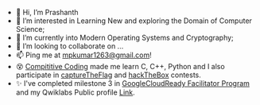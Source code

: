 - 👋 Hi, I’m Prashanth
- 👀 I’m interested in Learning New and exploring the Domain of Computer Science;
- 🌱 I’m currently into Modern Operating Systems and Cryptography;
- 💞️ I’m looking to collaborate on ...
- 📫 Ping me at mpkumar1263@gmail.com!
- 😵 [Compititive Coding](https://codeforces.com/profile/knocBack) made me learn C, C++, Python and I also participate in [captureTheFlag](https://play.picoctf.org/) and [hackTheBox](https://app.hackthebox.eu/) contests.
- ✨ I've completed milestone 3 in [GoogleCloudReady Facilitator Program](https://events.withgoogle.com/googlecloudready-facilitator-program/) and my Qwiklabs Public profile [Link](https://www.qwiklabs.com/public_profiles/dc23b8da-f7b2-40e4-88ee-56091370969b). 


<!---
knocBack/knocBack is a ✨ special ✨ repository because its `README.md` (this file) appears on your GitHub profile.
You can click the Preview link to take a look at your changes.
--->
